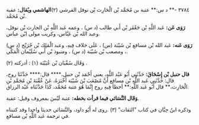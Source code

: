٣٧٨٤ -** د س:** عتبة بن مُحَمَّد بْن الْحَارِث بْن نوفل القرشي (٢)**الهاشمي ويُقال:** عقبة بْن مُحَمَّد.

**رَوَى عَن:** عَبد اللَّهِ بْن جَعْفَر بْن أَبي طالب (د س) ، وعمه عَبد اللَّهِ بْن الحارث بْن نوفل، وعبد الله بْن عَبَّاس، وكريب مولى ابْن عباس.

**رَوَى عَنه:** عَبد الله بْن مسافع بْن شَيْبَة (س) ، عَلَى خلاف فِيهِ، وعبد الْمَلِك بْن جُرَيْج (د س) ، ومصعب بْن شَيْبَة (د س) ، ومنبوذ بْن أَبي سُلَيْمان الْمَكِّي.

وَقَال سُفْيَان بْن عُيَيْنَة (١) : أدركته (٢) .

**قال حنبل بْن إِسْحَاقَ:** حَدَّثَنِي أَبُو عَبْد اللَّهِ، يعني أَحْمَد بْن حنبل،**** قال:**** حَدَّثَنَا روح، قال: حَدَّثَنِي عَبد اللَّهِ بْن مسافع أَنَّ مُصْعَبَ بْنَ شَيْبَة أَخْبَرَهُ، عَنْ عُقْبَةَ بْنِ مُحَمَّدِ بْنِ الْحَارِث،** قال أَبُو عَبد اللَّهِ:** أخطأ فِيهِ روح إِنَّمَا هُوَ عتبة مُحَمَّد، كَذَا حَدَّثَنَاه عَبْد الرزاق.

**وَقَال النَّسَائي فيما قرأت بخطه:** عتبة لَيْسَ بمعروف وقيل: عقبة.

وذكره ابنُ حِبَّان في كتاب "الثقات" (٣) .روى له أَبُو داود، والنَّسَائي حديثا واحدا وقد كتبناه في ترجمة عَبد اللَّهِ بْن مسافع.